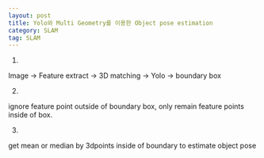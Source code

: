 ```yaml
---
layout: post
title: Yolo와 Multi Geometry를 이용한 Object pose estimation
category: SLAM
tag: SLAM
---
```

1)
Image -> Feature extract -> 3D matching
      -> Yolo -> boundary box

2)
ignore feature point outside of boundary box, only remain feature points inside of box.

3)
get mean or median by 3dpoints inside of boundary to estimate object pose
